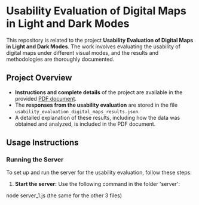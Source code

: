# Usability Evaluation of Digital Maps in Light and Dark Modes

This repository is related to the project **Usability Evaluation of Digital Maps in Light and Dark Modes**. The work involves evaluating the usability of digital maps under different visual modes, and the results and methodologies are thoroughly documented.

## Project Overview

- **Instructions and complete details** of the project are available in the provided [PDF document](path/to/your/document.pdf).
- The **responses from the usability evaluation** are stored in the file `usability_evaluation_digital_maps_results.json`.
- A detailed explanation of these results, including how the data was obtained and analyzed, is included in the PDF document.

## Usage Instructions

### Running the Server

To set up and run the server for the usability evaluation, follow these steps:

1. **Start the server:**
   Use the following command in the folder 'server':
   
  node server_1.js (the same for the other 3 files)

